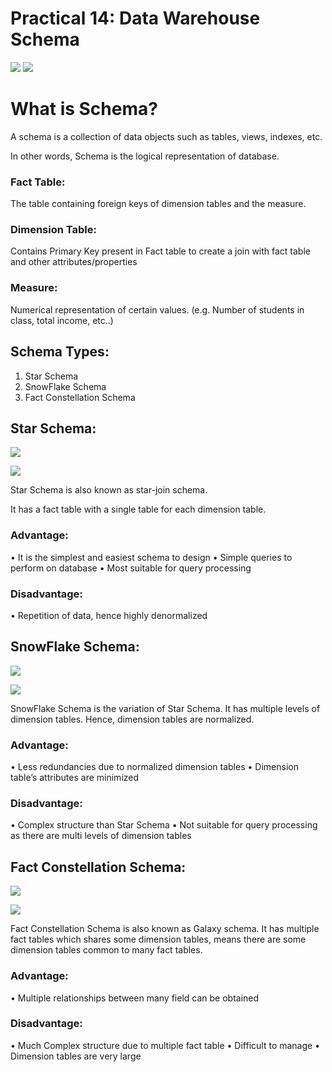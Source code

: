 # Practical 14: Data Warehouse Schema
[![](https://img.shields.io/badge/Name-Sagar_Darji-blue.svg?style=flat)](https://www.linkedin.com/in/sagar-darji-7b7011165/)
![](https://img.shields.io/badge/Enrollment.no-181310132010-blue.svg?style=flat)

# What is Schema?

A schema is a collection of data objects such as tables, views, indexes, etc.

In other words, Schema is the logical representation of database.

### Fact Table:
The table containing foreign keys of dimension tables and the measure.
### Dimension Table:
Contains Primary Key present in Fact table to create a join with fact table and other attributes/properties
### Measure:
Numerical representation of certain values. (e.g. Number of students in class, total income, etc..)  

## Schema Types:
  1.	Star Schema
  2.	SnowFlake Schema
  3.	Fact Constellation Schema

## Star Schema:
![](https://static.javatpoint.com/tutorial/datawarehouse/images/data-warehouse-what-is-star-schema.png)
    
![](https://static.javatpoint.com/tutorial/datawarehouse/images/data-warehouse-what-is-star-schema3.png)

Star Schema is also known as star-join schema.

It has a fact table with a single table for each dimension table.

### Advantage:
•	It is the simplest and easiest schema to design
•	Simple queries to perform on database
•	Most suitable for query processing

### Disadvantage:
•	Repetition of data, hence highly denormalized 

## SnowFlake Schema:

![](https://static.javatpoint.com/tutorial/datawarehouse/images/data-warehouse-what-is-snowflake-schema.png)  

![](https://static.javatpoint.com/tutorial/datawarehouse/images/data-warehouse-what-is-snowflake-schema2.png)

SnowFlake Schema is the variation of Star Schema.
It has multiple levels of dimension tables.
Hence, dimension tables are normalized.

### Advantage:
•	Less redundancies due to normalized dimension tables
•	Dimension table’s attributes are minimized
### Disadvantage:
•	Complex structure than Star Schema
•	Not suitable for query processing as there are multi levels of dimension tables

## Fact Constellation Schema:

![](https://static.javatpoint.com/tutorial/datawarehouse/images/data-warehouse-what-is-fact-constellation-schema.png)

![](https://static.javatpoint.com/tutorial/datawarehouse/images/data-warehouse-what-is-fact-constellation-schema2.png)

Fact Constellation Schema is also known as Galaxy schema.
It has multiple fact tables which shares some dimension tables, means there are some dimension tables common to many fact tables.
### Advantage:
•	Multiple relationships between many field can be obtained
### Disadvantage:
•	Much Complex structure due to multiple fact table 
•	Difficult to manage
•	Dimension tables are very large
